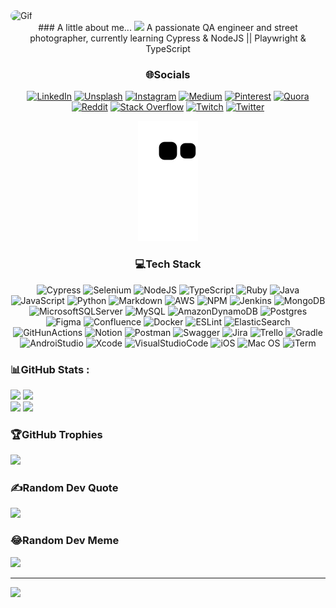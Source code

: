 <img align="leaft" alt="Gif" height="300" width="1090" style="border-radius:50px;"  src="https://camo.githubusercontent.com/5dc6ee33381917e41fc9c4951799268998f11a9b864399bf79a0842e4f9b194d/68747470733a2f2f692e696d6775722e636f6d2f315a76566b44632e676966">

<div align="center">
### A little about me...  <img src="https://media.giphy.com/media/VgCDAzcKvsR6OM0uWg/giphy.gif" width="60"> 
    A passionate QA engineer and street photographer, currently learning Cypress & NodeJS || Playwright & TypeScript

### 🌐Socials
[![LinkedIn](https://img.shields.io/badge/LinkedIn-%230077B5.svg?logo=linkedin&logoColor=white)](https://linkedin.com/in/davidsonluna)
[![Unsplash](https://img.shields.io/badge/Unsplash-12100E?logo=Unsplash&logoColor=white)](https://unsplash.com/@davidsonluna) 
[![Instagram](https://img.shields.io/badge/Instagram-%23E4405F.svg?logo=Instagram&logoColor=white)](https://instagram.com/davidsonluna) [![Medium](https://img.shields.io/badge/Medium-12100E?logo=medium&logoColor=white)](https://medium.com/@davidsonluna) [![Pinterest](https://img.shields.io/badge/Pinterest-%23E60023.svg?logo=Pinterest&logoColor=white)](https://pinterest.com/davidsonluna) [![Quora](https://img.shields.io/badge/Quora-%23B92B27.svg?logo=Quora&logoColor=white)](https://quora.com/profile/Davidson-Luna) [![Reddit](https://img.shields.io/badge/Reddit-%23FF4500.svg?logo=Reddit&logoColor=white)](https://reddit.com/user/davidsonluna) [![Stack Overflow](https://img.shields.io/badge/-Stackoverflow-FE7A16?logo=stack-overflow&logoColor=white)](https://stackoverflow.com/users/6105918) [![Twitch](https://img.shields.io/badge/Twitch-%239146FF.svg?logo=Twitch&logoColor=white)](https://twitch.tv/davidsonluna) [![Twitter](https://img.shields.io/badge/Twitter-%231DA1F2.svg?logo=Twitter&logoColor=white)](https://twitter.com/davidsonluna) 

 ![Snake animation](https://github.com/davidsonluna/davidsonluna/blob/output/github-contribution-grid-snake.svg)
 

### 💻Tech Stack
![Cypress](https://img.shields.io/badge/Cypress-17202C?style=for-the-badge&logo=cypress&logoColor=white) ![Selenium](https://img.shields.io/badge/Selenium-43B02A?style=for-the-badge&logo=Selenium&logoColor=white) ![NodeJS](https://img.shields.io/badge/node.js-6DA55F?style=for-the-badge&logo=node.js&logoColor=white) ![TypeScript](https://img.shields.io/badge/TypeScript-2962ff?style=for-the-badge&logo=typescript&logoColor=white) ![Ruby](https://img.shields.io/badge/ruby-%23CC342D.svg?style=for-the-badge&logo=ruby&logoColor=white) ![Java](https://img.shields.io/badge/java-%23ED8B00.svg?style=for-the-badge&logo=java&logoColor=white) ![JavaScript](https://img.shields.io/badge/javascript-%23323330.svg?style=for-the-badge&logo=javascript&logoColor=%23F7DF1E) ![Python](https://img.shields.io/badge/python-3670A0?style=for-the-badge&logo=python&logoColor=ffdd54) ![Markdown](https://img.shields.io/badge/markdown-%23000000.svg?style=for-the-badge&logo=markdown&logoColor=white) ![AWS](https://img.shields.io/badge/AWS-%23FF9900.svg?style=for-the-badge&logo=amazon-aws&logoColor=white) ![NPM](https://img.shields.io/badge/NPM-%23000000.svg?style=for-the-badge&logo=npm&logoColor=white) ![Jenkins](https://img.shields.io/badge/jenkins-%232C5263.svg?style=for-the-badge&logo=jenkins&logoColor=white) ![MongoDB](https://img.shields.io/badge/MongoDB-%234ea94b.svg?style=for-the-badge&logo=mongodb&logoColor=white) ![MicrosoftSQLServer](https://img.shields.io/badge/Microsoft%20SQL%20Sever-CC2927?style=for-the-badge&logo=microsoft%20sql%20server&logoColor=white) ![MySQL](https://img.shields.io/badge/mysql-%2300f.svg?style=for-the-badge&logo=mysql&logoColor=white) ![AmazonDynamoDB](https://img.shields.io/badge/Amazon%20DynamoDB-4053D6?style=for-the-badge&logo=Amazon%20DynamoDB&logoColor=white) ![Postgres](https://img.shields.io/badge/postgres-%23316192.svg?style=for-the-badge&logo=postgresql&logoColor=white) ![Figma](https://img.shields.io/badge/figma-%23F24E1E.svg?style=for-the-badge&logo=figma&logoColor=white) ![Confluence](https://img.shields.io/badge/confluence-%23172BF4.svg?style=for-the-badge&logo=confluence&logoColor=white) ![Docker](https://img.shields.io/badge/docker-%230db7ed.svg?style=for-the-badge&logo=docker&logoColor=white) ![ESLint](https://img.shields.io/badge/ESLint-4B3263?style=for-the-badge&logo=eslint&logoColor=white) ![ElasticSearch](https://img.shields.io/badge/-ElasticSearch-005571?style=for-the-badge&logo=elasticsearch) ![GitHunActions](https://img.shields.io/badge/GitHub_Actions-2088FF?style=for-the-badge&logo=github-actions&logoColor=white) ![Notion](https://img.shields.io/badge/Notion-%23000000.svg?style=for-the-badge&logo=notion&logoColor=white) ![Postman](https://img.shields.io/badge/Postman-FF6C37?style=for-the-badge&logo=postman&logoColor=white) ![Swagger](https://img.shields.io/badge/-Swagger-%23Clojure?style=for-the-badge&logo=swagger&logoColor=white) ![Jira](https://img.shields.io/badge/jira-%230A0FFF.svg?style=for-the-badge&logo=jira&logoColor=white) ![Trello](https://img.shields.io/badge/Trello-%23026AA7.svg?style=for-the-badge&logo=Trello&logoColor=white) ![Gradle](https://img.shields.io/badge/Gradle-02303A.svg?style=for-the-badge&logo=Gradle&logoColor=white) ![AndroiStudio](https://img.shields.io/badge/Android_Studio-3DDC84?style=for-the-badge&logo=android-studio&logoColor=white) ![Xcode](https://img.shields.io/badge/Xcode-007ACC?style=for-the-badge&logo=Xcode&logoColor=white) ![VisualStudioCode](https://img.shields.io/badge/Visual_Studio_Code-0078D4?style=for-the-badge&logo=visual%20studio%20code&logoColor=white) ![iOS](https://img.shields.io/badge/iOS-000000?style=for-the-badge&logo=ios&logoColor=white) ![Mac OS](https://img.shields.io/badge/mac%20os-000000?style=for-the-badge&logo=apple&logoColor=white) ![iTerm](https://img.shields.io/badge/iTerm2-000000?style=for-the-badge&logo=iterm2&logoColor=white)

</div>


### 📊GitHub Stats :
<img height="180em" src="https://github-readme-stats.vercel.app/api?username=davidsonluna&theme=radical&hide_border=false&include_all_commits=false&count_private=false"/> <img height="180em" src="https://github-readme-stats.vercel.app/api/top-langs/?username=davidsonluna&theme=radical&hide_border=false&include_all_commits=false&count_private=false&layout=compact"/>
<br/>
<img height="180em" src="https://github-readme-streak-stats.herokuapp.com/?user=davidsonluna&theme=radical&hide_border=false"/>
<img height="180em" src="https://github-profile-summary-cards.vercel.app/api/cards/profile-details?username=davidsonluna&theme=radical&hide_border=false"/>  
  

### 🏆GitHub Trophies
![](https://github-profile-trophy.vercel.app/?username=davidsonluna&theme=discord&no-frame=false&no-bg=false&margin-w=4)

### ✍️Random Dev Quote
![](https://quotes-github-readme.vercel.app/api?type=horizontal&theme=tokyonight)

### 😂Random Dev Meme
<img src="https://random-memer.herokuapp.com/" width="512px"/>

---
![](https://komarev.com/ghpvc/?username=davidsonluna&label=Visitors+Count&color=brightgreen)
